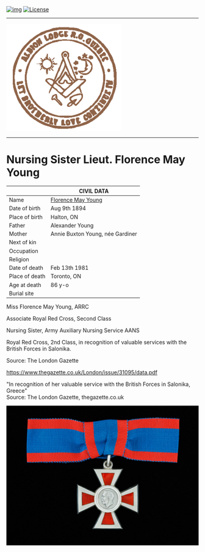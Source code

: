 <!-- ENTETE -->
[![img](https://img.shields.io/badge/Cycle%20de%20Vie-Édition-339999)](https://franc-maconnerie.ca)
[![License](https://img.shields.io/badge/Licence-MIT-blue)](LICENSE)

---

<div>
    <a target="_blank" href="https://franc-maconnerie.ca">
      <img src="../images/logo.png" alt="Julio Torres Freemasonry" width="300"/>
    </a>
</div>

--- 

<!-- FIN ENTETE -->
# **Nursing Sister Lieut. Florence May Young**  

||CIVIL DATA|
|---|---|
|Name|[Florence May Young](https://www.ancestry.ca/family-tree/person/tree/197335275/person/332580344705/facts)|
|Date of birth|Aug 9th 1894|
|Place of birth|Halton, ON|
|Father|Alexander Young|
|Mother|Annie Buxton Young, née Gardiner|
|Next of kin||
|Occupation||
|Religion||
|Date of death|Feb 13th 1981|
|Place of death|Toronto, ON|
|Age at death|86 y-o|
|Burial site||


Miss Florence May Young, ARRC   

Associate Royal Red Cross, Second Class   

Nursing Sister, Army Auxiliary Nursing Service AANS

Royal Red Cross, 2nd Class, in recognition of valuable services with the British Forces in Salonika. 

Source: The London Gazette

https://www.thegazette.co.uk/London/issue/31095/data.pdf

"In recognition of her valuable service with the British Forces in Salonika, Greece"   
Source: The London Gazette, thegazette.co.uk   

<img src="../images/mfyoung/RRC2class.jpg" width="600">